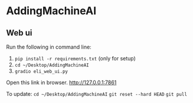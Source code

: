 # AddingMachineAI

## Web ui

Run the following in command line:
1. `pip install -r requirements.txt` (only for setup)
2. `cd ~/Desktop/AddingMachineAI`
3. `gradio eli_web_ui.py`

Open this link in browser.
http://127.0.0.1:7861

To update:
`cd ~/Desktop/AddingMachineAI`
`git reset --hard HEAD`
`git pull`